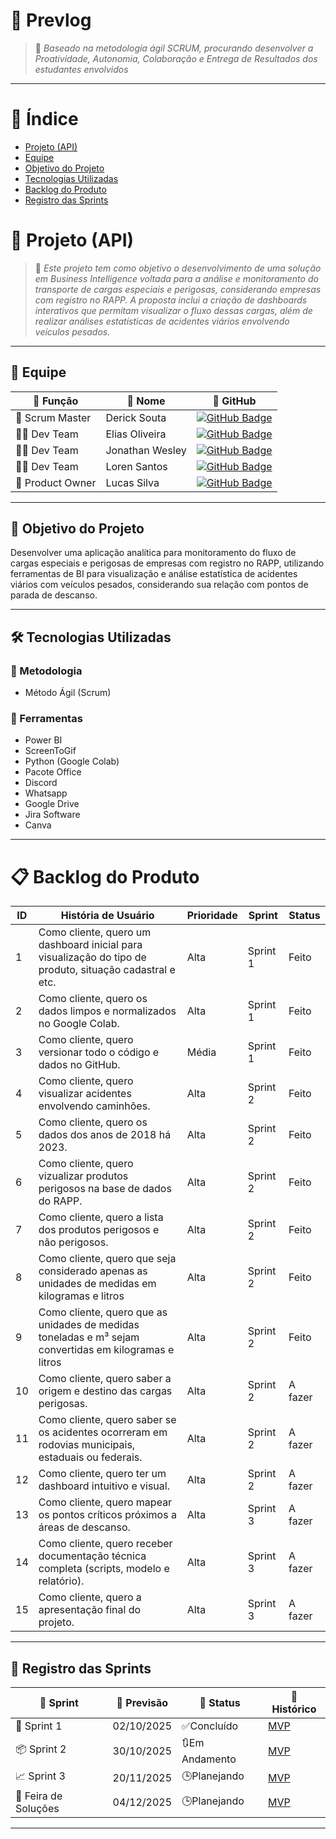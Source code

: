 # 🔧 Prevlog
> 📌 *Baseado na metodologia ágil SCRUM, procurando desenvolver a Proatividade, Autonomia, Colaboração e Entrega de Resultados dos estudantes envolvidos*

---

# 📑 Índice
* [Projeto (API)](#-projeto-api)
* [Equipe](#-equipe)
* [Objetivo do Projeto](#-objetivo-do-projeto)
* [Tecnologias Utilizadas](#%EF%B8%8F-tecnologias-utilizadas)
* [Backlog do Produto](#-backlog-do-produto)
* [Registro das Sprints](#-registro-das-sprints)

# 🚀 Projeto (API) 
> 📌 *Este projeto tem como objetivo o desenvolvimento de uma solução em Business Intelligence voltada para a análise e monitoramento do transporte de cargas especiais e perigosas, considerando empresas com registro no RAPP. A proposta inclui a criação de dashboards interativos que permitam visualizar o fluxo dessas cargas, além de realizar análises estatísticas de acidentes viários envolvendo veículos pesados.*

---

## 👥 Equipe

| 💼 Função        | 👤 Nome               | 🔗 GitHub |
|------------------|----------------------|------------------------------------------------------------------|
| 🧩 Scrum Master | Derick Souta        | [![GitHub Badge](https://img.shields.io/badge/GitHub-111217?style=flat-square&logo=github&logoColor=white)](https://github.com/DerickSouta) |
| 👨‍💻 Dev Team     |  Elias Oliveira     | [![GitHub Badge](https://img.shields.io/badge/GitHub-111217?style=flat-square&logo=github&logoColor=white)](https://github.com/Oliveira835) |
| 👨‍💻 Dev Team     | Jonathan Wesley      | [![GitHub Badge](https://img.shields.io/badge/GitHub-111217?style=flat-square&logo=github&logoColor=white)](https://github.com/JonathanWesleyFS) |
| 👨‍💻 Dev Team     | Loren Santos         | [![GitHub Badge](https://img.shields.io/badge/GitHub-111217?style=flat-square&logo=github&logoColor=white)](https://github.com/LorenSUchoas) |
| 🧭 Product Owner | Lucas Silva          | [![GitHub Badge](https://img.shields.io/badge/GitHub-111217?style=flat-square&logo=github&logoColor=white)](https://github.com/LucasSilva59) |

---

## 🎯 Objetivo do Projeto
Desenvolver uma aplicação analítica para monitoramento do fluxo de cargas especiais e perigosas de empresas com registro no RAPP, utilizando ferramentas de BI para visualização e análise estatística de acidentes viários com veículos pesados, considerando sua relação com pontos de parada de descanso.


---

## 🛠️ Tecnologias Utilizadas

### 📌 Metodologia
- Método Ágil (Scrum)

### 🧰 Ferramentas
- Power BI
- ScreenToGif
- Python (Google Colab)
- Pacote Office
- Discord
- Whatsapp
- Google Drive
- Jira Software
- Canva
---

# 📋 Backlog do Produto

| ID | História de Usuário | Prioridade | Sprint | Status |
|----|----------------------------------------------------------------------------------------------------------|------------|----------|---------|
| 1 | Como cliente, quero um dashboard inicial para visualização do tipo de produto, situação cadastral e etc. | Alta | Sprint 1 | Feito |
| 2 | Como cliente, quero os dados limpos e normalizados no Google Colab. | Alta | Sprint 1 | Feito |
| 3 | Como cliente, quero versionar todo o código e dados no GitHub. | Média | Sprint 1 | Feito |
| 4 | Como cliente, quero visualizar acidentes envolvendo caminhões. | Alta | Sprint 2 | Feito |
| 5 | Como cliente, quero os dados dos anos de 2018 há 2023. | Alta | Sprint 2 | Feito |
| 6 | Como cliente, quero vizualizar produtos perigosos na base de dados do RAPP. | Alta | Sprint 2 | Feito |
| 7 | Como cliente, quero a lista dos produtos perigosos e não perigosos. | Alta | Sprint 2 | Feito |
| 8 |Como cliente, quero que seja considerado apenas as unidades de medidas em kilogramas e litros | Alta | Sprint 2 | Feito |
| 9 | Como cliente, quero que as unidades de medidas toneladas e m³ sejam convertidas em kilogramas e litros  | Alta | Sprint 2 | Feito |
| 10 | Como cliente, quero saber a origem e destino das cargas perigosas. | Alta | Sprint 2 | A fazer |
| 11 | Como cliente, quero saber se os acidentes ocorreram em rodovias municipais, estaduais ou federais.| Alta | Sprint 2 | A fazer |
| 12 |Como cliente, quero ter um dashboard intuitivo e visual. | Alta | Sprint 2 | A fazer |
| 13 | Como cliente, quero mapear os pontos críticos próximos a áreas de descanso. | Alta | Sprint 3 | A fazer |
| 14 | Como cliente, quero receber documentação técnica completa (scripts, modelo e relatório). | Alta | Sprint 3 | A fazer |
| 15 | Como cliente, quero a apresentação final do projeto. | Alta | Sprint 3 | A fazer |

---

## 📅 Registro das Sprints

| 🚚 Sprint              | 📆 Previsão   | 📌 Status | 📝 Histórico |
|---------------------|---------------|-----------|----------------|
| 🏁 Sprint 1            | 02/10/2025     |✅Concluído | [MVP](https://github.com/LucasSilva59/Projeto-API-2-Semestre/blob/main/MVP/sp1.md)  |
| 📦 Sprint 2            | 30/10/2025     |🔃Em Andamento | [MVP]() |
| 📈 Sprint 3            | 20/11/2025     | 🕒Planejando | [MVP]()  |
| 🎪 Feira de Soluções | 04/12/2025       | 🕒Planejando | [MVP]() |

---

